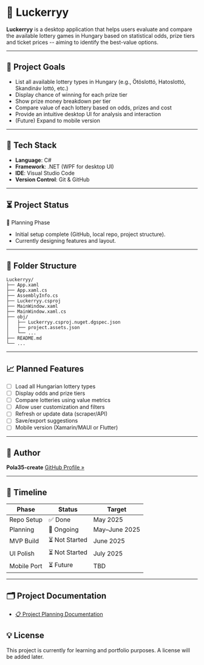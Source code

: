 # 💸 Luckerryy

**Luckerryy** is a desktop application that helps users evaluate and compare the available lottery games in Hungary based on statistical odds, prize tiers and ticket prices -- aiming to identify the best-value options.

---

## 📌 Project Goals

- List all available lottery types in Hungary (e.g., Ötöslottó, Hatoslottó, Skandináv lottó, etc.)
- Display chance of winning for each prize tier
- Show prize money breakdown per tier
- Compare value of each lottery based on odds, prizes and cost
- Provide an intuitive desktop UI for analysis and interaction
- (Future) Expand to mobile version

---

## 🧰 Tech Stack

- **Language**: C#
- **Framework**: .NET (WPF for desktop UI)
- **IDE**: Visual Studio Code
- **Version Control**: Git & GitHub

---

## ⏳ Project Status

📑 Planning Phase
- Initial setup complete (GitHub, local repo, project structure).
- Currently designing features and layout.

---

## 📁 Folder Structure

```text
Luckerryy/
├── App.xaml
├── App.xaml.cs
├── AssemblyInfo.cs
├── Luckerryy.csproj
├── MainWindow.xaml
├── MainWindow.xaml.cs
├── obj/
│   ├── Luckerryy.csproj.nuget.dgspec.json
│   ├── project.assets.json
│   └── ...
├── README.md
└── ...
```

---

## 📈 Planned Features

- [ ] Load all Hungarian lottery types
- [ ] Display odds and prize tiers
- [ ] Compare lotteries using value metrics
- [ ] Allow user customization and filters
- [ ] Refresh or update data (scraper/API)
- [ ] Save/export suggestions
- [ ] Mobile version (Xamarin/MAUI or Flutter)

---

## 🧠 Author

**Pola35-create**
[GitHub Profile »](https://github.com/Pola35-create)

---

## 📆 Timeline

| Phase        | Status          | Target         |
|--------------|-----------------|----------------|
| Repo Setup   | ✅ Done         | May 2025       |
| Planning     | 🔄 Ongoing      | May–June 2025  |
| MVP Build    | ⏳ Not Started  | June 2025      |
| UI Polish    | ⏳ Not Started  | July 2025      |
| Mobile Port  | ⏳ Future       | TBD            |

---

## 🗂️ Project Documentation

- [📋 Project Planning Documentation](Planning.md)

## 💡 License

This project is currently for learning and portfolio purposes. A license will be added later.